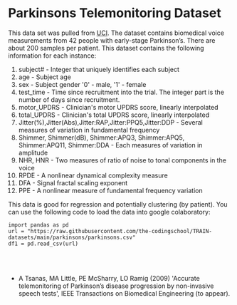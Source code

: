 
# Parkinsons Telemonitoring Dataset
This data set was pulled from [UCI](https://archive.ics.uci.edu/ml/datasets/Parkinsons+Telemonitoring). The dataset contains biomedical voice measurements from 42 people with early-stage Parkinson’s. There are about 200 samples per patient. This dataset contains the following information for each instance:
1. subject# - Integer that uniquely identifies each subject
2. age - Subject age
3. sex - Subject gender '0' - male, '1' - female
4. test_time - Time since recruitment into the trial. The integer part is the number of days
since recruitment.
5. motor_UPDRS - Clinician's motor UPDRS score, linearly interpolated
6. total_UPDRS - Clinician's total UPDRS score, linearly interpolated
7. Jitter(%),Jitter(Abs),Jitter:RAP,Jitter:PPQ5,Jitter:DDP - Several measures of variation in
fundamental frequency
8. Shimmer, Shimmer(dB), Shimmer:APQ3, Shimmer:APQ5, Shimmer:APQ11,
Shimmer:DDA - Each measures of variation in amplitude
9. NHR, HNR - Two measures of ratio of noise to tonal components in the voice
10. RPDE - A nonlinear dynamical complexity measure
11. DFA - Signal fractal scaling exponent
12. PPE - A nonlinear measure of fundamental frequency variation

This data is good for regression and potentially clustering (by patient). You can use the following code to load the data into google colaboratory:
```
import pandas as pd
url = "https://raw.githubusercontent.com/the-codingschool/TRAIN-datasets/main/parkinsons/parkinsons.csv"
df1 = pd.read_csv(url)
```
<br>

<br>

* A Tsanas, MA Little, PE McSharry, LO Ramig (2009)
'Accurate telemonitoring of Parkinson’s disease progression by non-invasive speech tests', IEEE Transactions on Biomedical Engineering (to appear).
